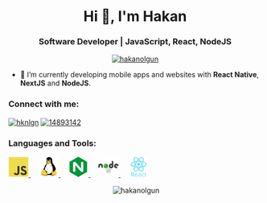 <h1 align="center">Hi 👋, I'm Hakan</h1>
<h3 align="center">Software Developer | JavaScript, React, NodeJS</h3>

<p align="center"> <a href="https://github.com/ryo-ma/github-profile-trophy"><img src="https://github-profile-trophy.vercel.app/?username=hakanolgun" alt="hakanolgun" /></a> </p>

- 🔭 I’m currently developing mobile apps and websites with **React Native**, **NextJS** and **NodeJS**. 

<h3 align="left">Connect with me:</h3>
<p align="left">
<a href="https://linkedin.com/in/hknlgn" target="blank"><img align="center" src="https://raw.githubusercontent.com/rahuldkjain/github-profile-readme-generator/master/src/images/icons/Social/linked-in-alt.svg" alt="hknlgn" height="30" width="40" /></a>
<a href="https://stackoverflow.com/users/14893142" target="blank"><img align="center" src="https://raw.githubusercontent.com/rahuldkjain/github-profile-readme-generator/master/src/images/icons/Social/stack-overflow.svg" alt="14893142" height="30" width="40" /></a>
</p>

<h3 align="left">Languages and Tools:</h3>
<p align="left"> 
 <a href="https://developer.mozilla.org/en-US/docs/Web/JavaScript" target="_blank">
    <img src="https://raw.githubusercontent.com/devicons/devicon/master/icons/javascript/javascript-original.svg" alt="javascript" width="40" height="40"/>
  </a>&nbsp;&nbsp;&nbsp;
  <a href="https://www.linux.org/" target="_blank">
    <img src="https://raw.githubusercontent.com/devicons/devicon/master/icons/linux/linux-original.svg" alt="linux" width="40" height="40"/>
  </a>&nbsp;&nbsp;&nbsp;
  <a href="https://www.nginx.com" target="_blank">
    <img src="https://raw.githubusercontent.com/devicons/devicon/master/icons/nginx/nginx-original.svg" alt="nginx" width="40" height="40"/>
  </a>&nbsp;&nbsp;&nbsp;
  <a href="https://nodejs.org" target="_blank">
    <img src="https://raw.githubusercontent.com/devicons/devicon/master/icons/nodejs/nodejs-original-wordmark.svg" alt="nodejs" width="40" height="40"/>
  </a>&nbsp;&nbsp;&nbsp;
  <a href="https://reactjs.org/" target="_blank">
    <img src="https://raw.githubusercontent.com/devicons/devicon/master/icons/react/react-original-wordmark.svg" alt="react" width="40" height="40"/>
  </a>
</p>

<p align="center">&nbsp;<img align="center" src="https://github-readme-stats.vercel.app/api?username=hakanolgun&show_icons=true&theme=dark&locale=en" alt="hakanolgun" /></p>



<!---
hakanolgun/hakanolgun is a ✨ special ✨ repository because its `README.md` (this file) appears on your GitHub profile.
You can click the Preview link to take a look at your changes.
--->
